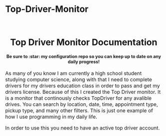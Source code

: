 # Top-Driver-Monitor
<h1 align="center">
  <br>
  Top Driver Monitor Documentation
</h1>
<h4 align="center">Be sure to :star: my configuration repo so you can keep up to date on any daily progress!</h4>
<div align="center">
</div>
<p><font size="3">
As many of you know I am currently a high school student studying computer science, along with that I need to complete drivers for my drivers education class in order to pass and get my drivers license. Because of this I created the Top Driver monitor. It is a monitor that continously checks TopDriver for any avalible drives. You can search by location, date, time, appointment type, pickup type, and many other filters. This is just one example of how I use programming in my daily life.</p>

In order to use this you need to have an active top driver account.
